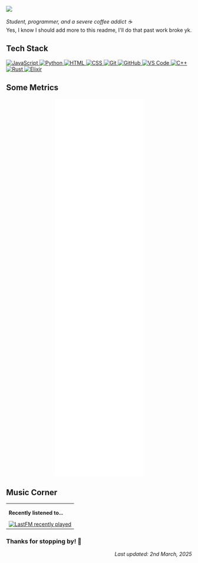 <!-- Header -->
<a href="#"><img src="https://readme-typing-svg.herokuapp.com?font=Karla&size=24&pause=1000&color=F7F7F7&vCenter=true&random=true&width=600&lines=Hi+there%2C+call+me+Natural!;404%3A+Probably+didn't+took+enough+coffee"></a>

<!-- Bio -->
<i>Student, programmer, and a severe coffee addict ☕ </i></br>
Yes, I know I should add more to this readme, I'll do that past work broke yk.

<!-- Tech Stack -->
## Tech Stack
<div align="left">
  <a href="https://developer.mozilla.org/en-US/docs/Web/JavaScript" target="_blank">
    <img src="https://skillicons.dev/icons?i=js" alt="JavaScript" />
  </a>
  <a href="https://www.python.org/" target="_blank">
    <img src="https://skillicons.dev/icons?i=py" alt="Python" />
  </a>
  <a href="https://developer.mozilla.org/en-US/docs/Web/HTML" target="_blank">
    <img src="https://skillicons.dev/icons?i=html" alt="HTML" />
  </a>
  <a href="https://developer.mozilla.org/en-US/docs/Web/CSS" target="_blank">
    <img src="https://skillicons.dev/icons?i=css" alt="CSS" />
  </a>
  <a href="https://git-scm.com/" target="_blank">
    <img src="https://skillicons.dev/icons?i=git" alt="Git" />
  </a>
  <a href="https://github.com/" target="_blank">
    <img src="https://skillicons.dev/icons?i=github" alt="GitHub" />
  </a>
  <a href="https://code.visualstudio.com/" target="_blank">
    <img src="https://skillicons.dev/icons?i=vscode" alt="VS Code" />
  </a>
<!-- Learning -->
  <a href="https://isocpp.org/" target="_blank">
    <img src="https://skillicons.dev/icons?i=cpp" alt="C++" />
  </a>
  <a href="https://www.rust-lang.org/" target="_blank">
    <img src="https://skillicons.dev/icons?i=rust" alt="Rust" /> 
  </a>
  <a href="https://elixir-lang.org/" target="_blank">
    <img src="https://skillicons.dev/icons?i=elixir" alt="Elixir" />
  </a>
</div>

<!-- Some Metrics -->
## Some Metrics
<div align="center">
  <picture>
    <img src="https://raw.githubusercontent.com/itsmrnatural/itsmrnatural/main/github-metrics.svg" alt="Metrics">
  </picture>
</div>

<!-- Now Playing -->
## Music Corner
<table>
  <tr>
    <td>
      <p><b>Recently listened to...</p></b>
      <a href="https://www.last.fm/user/itsmrnatural">
        <img src="https://lastfm-recently-played.vercel.app/api?user=itsmrnatural&count=3&show_user=header&loved=true&loved_style=3&bg_color=00000000&footer_style=compact_stats&maxage=60" alt="LastFM recently played">
      </a>
    </td>
  </tr>
</table>

### Thanks for stopping by! 🙌

<!-- Last Updated -->
<div align="right">
  <i>Last updated: 2nd March, 2025</i>
</div>
